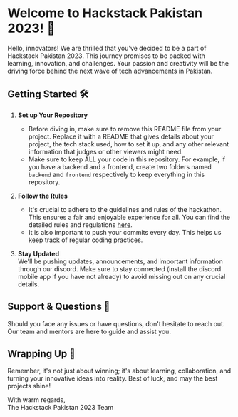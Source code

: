 # Welcome to Hackstack Pakistan 2023! 🚀

Hello, innovators! We are thrilled that you've decided to be a part of Hackstack Pakistan 2023. This journey promises to be packed with learning, innovation, and challenges. Your passion and creativity will be the driving force behind the next wave of tech advancements in Pakistan.

## Getting Started 🛠

1. **Set up Your Repository**  
   - Before diving in, make sure to remove this README file from your project. Replace it with a README that gives details about your project, the tech stack used, how to set it up, and any other relevant information that judges or other viewers might need.
   - Make sure to keep ALL your code in this repository. For example, if you have a backend and a frontend, create two folders named `backend` and `frontend` respectively to keep everything in this repository.

2. **Follow the Rules**  
   - It's crucial to adhere to the guidelines and rules of the hackathon. This ensures a fair and enjoyable experience for all. You can find the detailed rules and regulations [here](https://codewithahsan.dev/events/hackstack/2023).
   - It is also important to push your commits every day. This helps us keep track of regular coding practices.

3. **Stay Updated**  
   We'll be pushing updates, announcements, and important information through our discord. Make sure to stay connected (install the discord mobile app if you have not already) to avoid missing out on any crucial details.

## Support & Questions 🤔

Should you face any issues or have questions, don't hesitate to reach out. Our team and mentors are here to guide and assist you.

## Wrapping Up 🎉

Remember, it's not just about winning; it's about learning, collaboration, and turning your innovative ideas into reality. Best of luck, and may the best projects shine!

With warm regards,  
The Hackstack Pakistan 2023 Team
